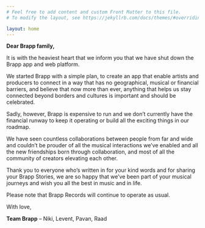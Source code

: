 ```yaml
---
# Feel free to add content and custom Front Matter to this file.
# To modify the layout, see https://jekyllrb.com/docs/themes/#overriding-theme-defaults

layout: home
---
```


**Dear Brapp family,**

It is with the heaviest heart that we inform you that we have shut down the Brapp app and web platform.

We started Brapp with a simple plan, to create an app that enable artists and producers to connect in a way that has no geographical, musical or financial barriers, and believe that now more than ever, anything that helps us stay connected beyond borders and cultures is important and should be celebrated.

Sadly, however, Brapp is expensive to run and we don’t currently have the financial runway to keep it operating or build all the exciting things in our roadmap.

We have seen countless collaborations between people from far and wide and couldn’t be prouder of all the musical interactions we’ve enabled and all the new friendships born through collaboration, and most of all the community of creators elevating each other.

Thank you to everyone who’s written in for your kind words and for sharing your Brapp Stories, we are so happy that we’ve been part of your musical journeys and wish you all the best in music and in life. 

Please note that Brapp Records will continue to operate as usual.

With love,

**Team Brapp** – Niki, Levent, Pavan, Raad
